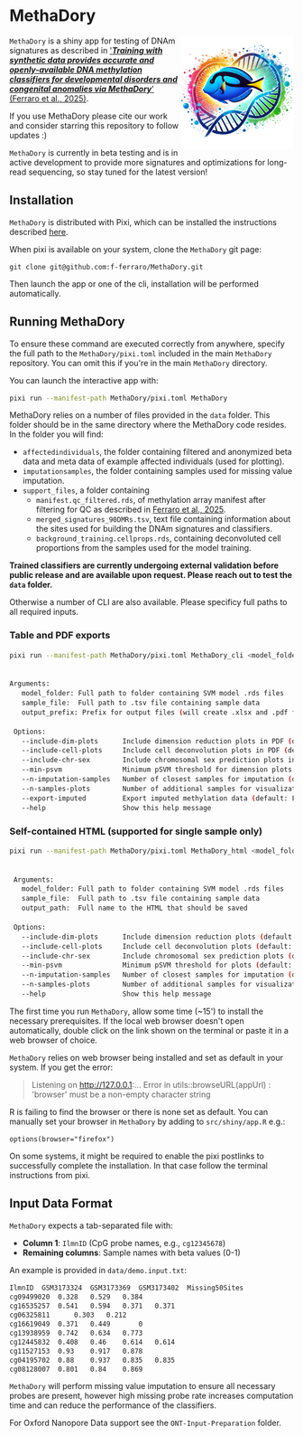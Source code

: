 # MethaDory

<img style="float: right;" src="src/shiny/html_imports/methadory.png" width="200">

`MethaDory` is a shiny app for testing of DNAm signatures as described in ['***Training with synthetic data provides accurate and openly-available DNA methylation classifiers for developmental disorders and congenital anomalies via MethaDory***' (Ferraro et al., 2025)](https://www.medrxiv.org/content/10.1101/2025.03.28.25324859v1). 



If you use MethaDory please cite our work and consider starring this repository to follow updates :) 

`MethaDory` is currently in beta testing and is in active development to provide more signatures and optimizations for long-read sequencing, so stay tuned for the latest version! 


## Installation

`MethaDory` is distributed with Pixi, which can be installed the instructions described [here](https://pixi.sh/latest/).

When pixi is available on your system, clone the `MethaDory` git page:

```
git clone git@github.com:f-ferraro/MethaDory.git
```

Then launch the app or one of the cli, installation will be performed automatically. 

## Running MethaDory
To ensure these command are executed correctly from anywhere, specify the full path to the `MethaDory/pixi.toml` included in the main `MethaDory` repository. You can omit this if you're in the main `MethaDory` directory.

You can launch the interactive app with:

```bash
pixi run --manifest-path MethaDory/pixi.toml MethaDory
```

MethaDory relies on a number of files provided in the `data` folder. This folder should be in the same directory where the MethaDory code resides. In the folder you will find:

- `affectedindividuals`, the folder containing filtered and anonymized beta data and meta data of example affected individuals (used for plotting).
- `imputationsamples`, the folder containing samples used for missing value imputation.
- `support_files`, a folder containing
  - `manifest.qc_filtered.rds`, of methylation array manifest after filtering for QC as described in [Ferraro et al., 2025](https://www.medrxiv.org/content/10.1101/2025.03.28.25324859v1).
  - `merged_signatures_90DMRs.tsv`, text file containing information about the sites used for building the DNAm signatures and classifiers.
  - `background_training.cellprops.rds`, containing deconvoluted cell proportions from the samples used for the model training.
 
**Trained classifiers are currently undergoing external validation before public release and are available upon request. Please reach out to test the `data` folder.**


Otherwise a number of CLI are also available. Please specificy full paths to all required inputs. 


### Table and PDF exports
```bash
pixi run --manifest-path MethaDory/pixi.toml MethaDory_cli <model_folder> <sample_file> <output_prefix> [options]


Arguments:
   model_folder: Full path to folder containing SVM model .rds files
   sample_file:  Full path to .tsv file containing sample data
   output_prefix: Prefix for output files (will create .xlsx and .pdf files)

 Options:
   --include-dim-plots      Include dimension reduction plots in PDF (default: TRUE)
   --include-cell-plots     Include cell deconvolution plots in PDF (default: TRUE)
   --include-chr-sex        Include chromosomal sex prediction plots in PDF (default: TRUE)
   --min-psvm               Minimum pSVM threshold for dimension plots (default: 0.05)
   --n-imputation-samples   Number of closest samples for imputation (default: 20)
   --n-samples-plots        Number of additional samples for visualization (default: 20)
   --export-imputed         Export imputed methylation data (default: FALSE)
   --help                   Show this help message
```


### Self-contained HTML (supported for single sample only)
```bash
pixi run --manifest-path MethaDory/pixi.toml MethaDory_html <model_folder> <sample_file> <output.html> [options]


 Arguments:
   model_folder: Full path to folder containing SVM model .rds files
   sample_file:  Full path to .tsv file containing sample data
   output_path:  Full name to the HTML that should be saved

 Options:
   --include-dim-plots      Include dimension reduction plots (default: TRUE)
   --include-cell-plots     Include cell deconvolution plots (default: TRUE)
   --include-chr-sex        Include chromosomal sex prediction plots (default: TRUE)
   --min-psvm               Minimum pSVM threshold for plots (default: 0.05)
   --n-imputation-samples   Number of closest samples for imputation (default: 20)
   --n-samples-plots        Number of additional samples for visualization (default: 20)
   --help                   Show this help message
```




The first time you run `MethaDory`, allow some time (~15') to install the necessary prerequisites.
If the local web browser doesn't open automatically, double click on the link shown on the terminal or paste it in a web browser of choice. 

`MethaDory` relies on web browser being installed and set as default in your system. If you get the error:

>Listening on http://127.0.0.1:... Error in utils::browseURL(appUrl) :  'browser' must be a non-empty character string

R is failing to find the browser or there is none set as default.
You can manually set your browser in `MethaDory` by adding to `src/shiny/app.R` e.g.:

```
options(browser="firefox")
```

On some systems, it might be required to enable the pixi postlinks to successfully complete the installation. In that case follow the terminal instructions from pixi.




## Input Data Format

`MethaDory` expects a tab-separated file with:
- **Column 1**: `IlmnID` (CpG probe names, e.g., `cg12345678`)
- **Remaining columns**: Sample names with beta values (0-1)

An example is provided in `data/demo.input.txt`:
```
IlmnID	GSM3173324	GSM3173369	GSM3173402	Missing50Sites
cg09499020	0.328	0.529	0.384
cg16535257	0.541	0.594	0.371	0.371
cg06325811		0.303	0.212
cg16619049	0.371	0.449		0
cg13938959	0.742	0.634	0.773
cg12445832	0.408	0.46	0.614	0.614
cg11527153	0.93	0.917	0.878
cg04195702	0.88	0.937	0.835	0.835
cg08128007	0.801	0.84	0.869
```

`MethaDory` will perform missing value imputation to ensure all necessary probes are present, however high missing probe rate increases computation time and can reduce the performance of the classifiers.

For Oxford Nanopore Data support see the `ONT-Input-Preparation` folder.